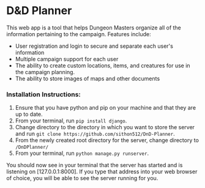 # D&D Planner
This web app is a tool that helps Dungeon Masters organize all of the information pertaining to the campaign. Features include:
* User registration and login to secure and separate each user's information
* Multiple campaign support for each user
* The ability to create custom locations, items, and creatures for use in the campaign planning.
* The ability to store images of maps and other documents

### Installation Instructions:
1. Ensure that you have python and pip on your machine and that they are up to date.
1. From your terminal, run `pip install django`.
1. Change directory to the directory in which you want to store the server and run `git clone https://github.com/sithon512/DnD-Planner`.
1. From the newly created root directory for the server, change directory to `/DnDPlanner/`
1. From your terminal, run `python manage.py runserver`.

You should now see in your terminal that the server has started and is listening on [127.0.0.1:8000]. If you type that address into your web browser of choice, you will be able to see the server running for you.